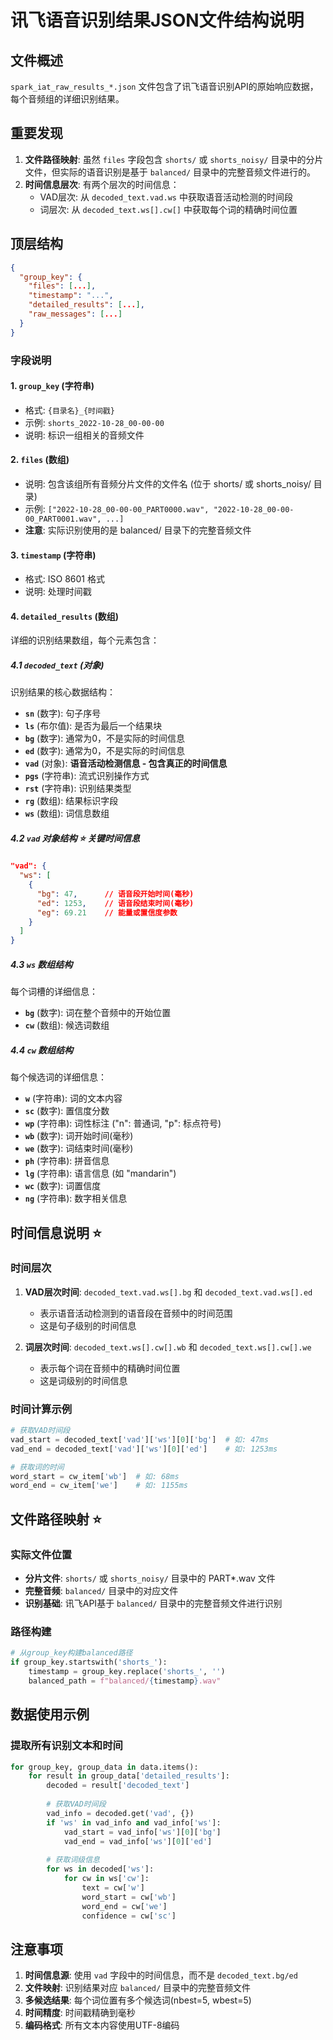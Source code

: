 # 讯飞语音识别结果JSON文件结构说明

## 文件概述
`spark_iat_raw_results_*.json` 文件包含了讯飞语音识别API的原始响应数据，每个音频组的详细识别结果。

## 重要发现
1. **文件路径映射**: 虽然 `files` 字段包含 `shorts/` 或 `shorts_noisy/` 目录中的分片文件，但实际的语音识别是基于 `balanced/` 目录中的完整音频文件进行的。
2. **时间信息层次**: 有两个层次的时间信息：
   - VAD层次: 从 `decoded_text.vad.ws` 中获取语音活动检测的时间段
   - 词层次: 从 `decoded_text.ws[].cw[]` 中获取每个词的精确时间位置

## 顶层结构
```json
{
  "group_key": {
    "files": [...],
    "timestamp": "...",
    "detailed_results": [...],
    "raw_messages": [...]
  }
}
```

### 字段说明

#### 1. `group_key` (字符串)
- 格式: `{目录名}_{时间戳}`
- 示例: `shorts_2022-10-28_00-00-00`
- 说明: 标识一组相关的音频文件

#### 2. `files` (数组)
- 说明: 包含该组所有音频分片文件的文件名 (位于 shorts/ 或 shorts_noisy/ 目录)
- 示例: `["2022-10-28_00-00-00_PART0000.wav", "2022-10-28_00-00-00_PART0001.wav", ...]`
- **注意**: 实际识别使用的是 balanced/ 目录下的完整音频文件

#### 3. `timestamp` (字符串)
- 格式: ISO 8601 格式
- 说明: 处理时间戳

#### 4. `detailed_results` (数组)
详细的识别结果数组，每个元素包含：

##### 4.1 `decoded_text` (对象)
识别结果的核心数据结构：

- **`sn`** (数字): 句子序号
- **`ls`** (布尔值): 是否为最后一个结果块
- **`bg`** (数字): 通常为0，不是实际的时间信息
- **`ed`** (数字): 通常为0，不是实际的时间信息
- **`vad`** (对象): **语音活动检测信息 - 包含真正的时间信息**
- **`pgs`** (字符串): 流式识别操作方式
- **`rst`** (字符串): 识别结果类型
- **`rg`** (数组): 结果标识字段
- **`ws`** (数组): 词信息数组

##### 4.2 `vad` 对象结构 ⭐ **关键时间信息**
```json
"vad": {
  "ws": [
    {
      "bg": 47,      // 语音段开始时间(毫秒)
      "ed": 1253,    // 语音段结束时间(毫秒)
      "eg": 69.21    // 能量或置信度参数
    }
  ]
}
```

##### 4.3 `ws` 数组结构
每个词槽的详细信息：

- **`bg`** (数字): 词在整个音频中的开始位置
- **`cw`** (数组): 候选词数组

##### 4.4 `cw` 数组结构
每个候选词的详细信息：

- **`w`** (字符串): 词的文本内容
- **`sc`** (数字): 置信度分数
- **`wp`** (字符串): 词性标注 ("n": 普通词, "p": 标点符号)
- **`wb`** (数字): 词开始时间(毫秒)
- **`we`** (数字): 词结束时间(毫秒)
- **`ph`** (字符串): 拼音信息
- **`lg`** (字符串): 语言信息 (如 "mandarin")
- **`wc`** (数字): 词置信度
- **`ng`** (字符串): 数字相关信息

## 时间信息说明 ⭐

### 时间层次
1. **VAD层次时间**: `decoded_text.vad.ws[].bg` 和 `decoded_text.vad.ws[].ed`
   - 表示语音活动检测到的语音段在音频中的时间范围
   - 这是句子级别的时间信息

2. **词层次时间**: `decoded_text.ws[].cw[].wb` 和 `decoded_text.ws[].cw[].we`
   - 表示每个词在音频中的精确时间位置
   - 这是词级别的时间信息

### 时间计算示例
```python
# 获取VAD时间段
vad_start = decoded_text['vad']['ws'][0]['bg']  # 如: 47ms
vad_end = decoded_text['vad']['ws'][0]['ed']    # 如: 1253ms

# 获取词的时间
word_start = cw_item['wb']  # 如: 68ms
word_end = cw_item['we']    # 如: 1155ms
```

## 文件路径映射 ⭐

### 实际文件位置
- **分片文件**: `shorts/` 或 `shorts_noisy/` 目录中的 PART*.wav 文件
- **完整音频**: `balanced/` 目录中的对应文件
- **识别基础**: 讯飞API基于 `balanced/` 目录中的完整音频文件进行识别

### 路径构建
```python
# 从group_key构建balanced路径
if group_key.startswith('shorts_'):
    timestamp = group_key.replace('shorts_', '')
    balanced_path = f"balanced/{timestamp}.wav"
```

## 数据使用示例

### 提取所有识别文本和时间
```python
for group_key, group_data in data.items():
    for result in group_data['detailed_results']:
        decoded = result['decoded_text']
        
        # 获取VAD时间段
        vad_info = decoded.get('vad', {})
        if 'ws' in vad_info and vad_info['ws']:
            vad_start = vad_info['ws'][0]['bg']
            vad_end = vad_info['ws'][0]['ed']
        
        # 获取词级信息
        for ws in decoded['ws']:
            for cw in ws['cw']:
                text = cw['w']
                word_start = cw['wb']
                word_end = cw['we']
                confidence = cw['sc']
```

## 注意事项

1. **时间信息源**: 使用 `vad` 字段中的时间信息，而不是 `decoded_text.bg/ed`
2. **文件映射**: 识别结果对应 `balanced/` 目录中的完整音频文件
3. **多候选结果**: 每个词位置有多个候选词(nbest=5, wbest=5)
4. **时间精度**: 时间戳精确到毫秒
5. **编码格式**: 所有文本内容使用UTF-8编码
